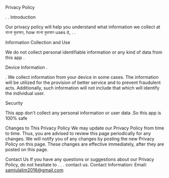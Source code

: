 
Privacy Policy

. . Introduction

Our privacy policy will help you understand what information we collect at বাংলা কুরআন, how বাংলা কুরআন uses it, 
. 
.

Information Collection and Use

We do not collect personal identifiable information or any kind of data from this app .

Device Information .

. 
We collect information from your device in some cases. The information will be utilized for the provision of better service and to prevent fraudulent acts. Additionally, such information will not include that which will identify the individual user.

Security

This app don't collect any personal information or user data .So this app is 100% safe

Changes to This Privacy Policy We may update our Privacy Policy from time to time. Thus, you are advised to review this page periodically for any changes. We will notify you of any changes by posting the new Privacy Policy on this page. These changes are effective immediately, after they are posted on this page.

Contact Us If you have any questions or suggestions about our Privacy Policy, do not hesitate to .
.
.
contact us. Contact Information: Email: samiulalim2016@gmail.com
